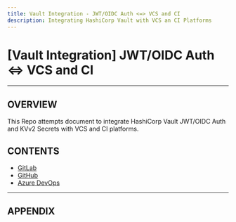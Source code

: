 ```yaml
---
title: Vault Integration - JWT/OIDC Auth <=> VCS and CI
description: Integrating HashiCorp Vault with VCS an CI Platforms
---
```


# [Vault Integration] JWT/OIDC Auth <=> VCS and CI

---
## OVERVIEW

This Repo attempts document to integrate HashiCorp Vault JWT/OIDC Auth and KVv2 Secrets with VCS and CI platforms.

## CONTENTS

- [GitLab](gitlab/)
- [GitHub](github/)
- [Azure DevOps](azure/)

---

## APPENDIX
